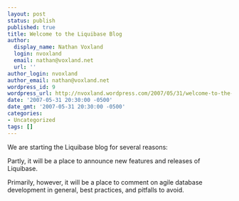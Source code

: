```yaml
---
layout: post
status: publish
published: true
title: Welcome to the Liquibase Blog
author:
  display_name: Nathan Voxland
  login: nvoxland
  email: nathan@voxland.net
  url: ''
author_login: nvoxland
author_email: nathan@voxland.net
wordpress_id: 9
wordpress_url: http://nvoxland.wordpress.com/2007/05/31/welcome-to-the-liquibase-blog/
date: '2007-05-31 20:30:00 -0500'
date_gmt: '2007-05-31 20:30:00 -0500'
categories:
- Uncategorized
tags: []
---
```


We are starting the Liquibase blog for several reasons:

Partly, it will be a place to announce new features and releases of Liquibase.

Primarily, however, it will be a place to comment on agile database development in general, best practices, and pitfalls to avoid.
